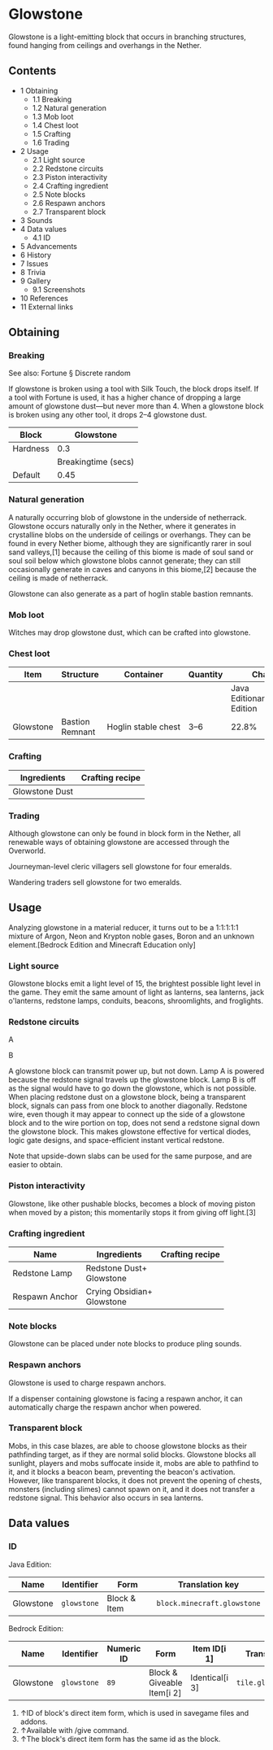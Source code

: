 # Glowstone
Glowstone is a light-emitting block that occurs in branching structures, found hanging from ceilings and overhangs in the Nether.

## Contents
- 1 Obtaining
	- 1.1 Breaking
	- 1.2 Natural generation
	- 1.3 Mob loot
	- 1.4 Chest loot
	- 1.5 Crafting
	- 1.6 Trading
- 2 Usage
	- 2.1 Light source
	- 2.2 Redstone circuits
	- 2.3 Piston interactivity
	- 2.4 Crafting ingredient
	- 2.5 Note blocks
	- 2.6 Respawn anchors
	- 2.7 Transparent block
- 3 Sounds
- 4 Data values
	- 4.1 ID
- 5 Advancements
- 6 History
- 7 Issues
- 8 Trivia
- 9 Gallery
	- 9.1 Screenshots
- 10 References
- 11 External links

## Obtaining
### Breaking
See also: Fortune § Discrete random

If glowstone is broken using a tool with Silk Touch, the block drops itself. If a tool with Fortune is used, it has a higher chance of dropping a large amount of glowstone dust—but never more than 4. When a glowstone block is broken using any other tool, it drops 2–4 glowstone dust. 

| Block    | Glowstone           |
|----------|---------------------|
| Hardness | 0.3                 |
|          | Breakingtime (secs) |
| Default  | 0.45                |

### Natural generation
A naturally occurring blob of glowstone in the underside of netherrack.
Glowstone occurs naturally only in the Nether, where it generates in crystalline blobs on the underside of ceilings or overhangs. They can be found in every Nether biome, although they are significantly rarer in soul sand valleys,[1] because the ceiling of this biome is made of soul sand or soul soil below which glowstone blobs cannot generate; they can still occasionally generate in caves and canyons in this biome,[2] because the ceiling is made of netherrack.

Glowstone can also generate as a part of hoglin stable bastion remnants.


### Mob loot
Witches may drop glowstone dust, which can be crafted into glowstone.

### Chest loot
| Item      | Structure       | Container           | Quantity | Chance                         |
|-----------|-----------------|---------------------|----------|--------------------------------|
|           |                 |                     |          | Java EditionandBedrock Edition |
| Glowstone | Bastion Remnant | Hoglin stable chest | 3–6      | 22.8%                          |

### Crafting
| Ingredients    | Crafting recipe |
|----------------|-----------------|
| Glowstone Dust |                 |

### Trading
Although glowstone can only be found in block form in the Nether, all renewable ways of obtaining glowstone are accessed through the Overworld.

Journeyman-level cleric villagers sell glowstone for four emeralds.

Wandering traders sell glowstone for two emeralds.

## Usage
Analyzing glowstone in a material reducer, it turns out to be a 1:1:1:1:1 mixture of Argon, Neon and Krypton noble gases, Boron and an unknown element.‌[Bedrock Edition and Minecraft Education  only]

### Light source
Glowstone blocks emit a light level of 15, the brightest possible light level in the game. They emit the same amount of light as lanterns, sea lanterns, jack o'lanterns, redstone lamps, conduits, beacons, shroomlights, and froglights.

### Redstone circuits









A












































B












A glowstone block can transmit power up, but not down. Lamp A is powered because the redstone signal travels up the glowstone block. Lamp B is off as the signal would have to go down the glowstone, which is not possible.
When placing redstone dust on a glowstone block, being a transparent block, signals can pass from one block to another diagonally. Redstone wire, even though it may appear to connect up the side of a glowstone block and to the wire portion on top, does not send a redstone signal down the glowstone block. This makes glowstone effective for vertical diodes, logic gate designs, and space-efficient instant vertical redstone.

Note that upside-down slabs can be used for the same purpose, and are easier to obtain.

### Piston interactivity
Glowstone, like other pushable blocks, becomes a block of moving piston when moved by a piston; this momentarily stops it from giving off light.[3]

### Crafting ingredient
| Name           | Ingredients                    | Crafting recipe |
|----------------|--------------------------------|-----------------|
| Redstone Lamp  | Redstone Dust+<br/>Glowstone   |                 |
| Respawn Anchor | Crying Obsidian+<br/>Glowstone |                 |

### Note blocks
Glowstone can be placed under note blocks to produce pling sounds.

### Respawn anchors
Glowstone is used to charge respawn anchors.

If a dispenser containing glowstone is facing a respawn anchor, it can automatically charge the respawn anchor when powered.

### Transparent block
Mobs, in this case blazes, are able to choose glowstone blocks as their pathfinding target, as if they are normal solid blocks.
Glowstone blocks all sunlight, players and mobs suffocate inside it, mobs are able to pathfind to it, and it blocks a beacon beam, preventing the beacon's activation. However, like transparent blocks, it does not prevent the opening of chests, monsters (including slimes) cannot spawn on it, and it does not transfer a redstone signal. This behavior also occurs in sea lanterns.

## Data values
### ID
Java Edition:

| Name      | Identifier  | Form         | Translation key             |
|-----------|-------------|--------------|-----------------------------|
| Glowstone | `glowstone` | Block & Item | `block.minecraft.glowstone` |

Bedrock Edition:

| Name      | Identifier  | Numeric ID | Form                       | Item ID[i 1]   | Translation key       |
|-----------|-------------|------------|----------------------------|----------------|-----------------------|
| Glowstone | `glowstone` | `89`       | Block & Giveable Item[i 2] | Identical[i 3] | `tile.glowstone.name` |

1. ↑ID of block's direct item form, which is used in savegame files and addons.
2. ↑Available with /give command.
3. ↑The block's direct item form has the same id as the block.


